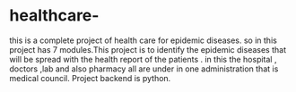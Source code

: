 # healthcare-
this is a complete project of health care for epidemic diseases. so in this project has 7 modules.This project is to identify the epidemic diseases that will be spread with the health report of the patients . in this the hospital , doctors ,lab and also pharmacy all are under in one administration that is medical council. Project backend is python.
